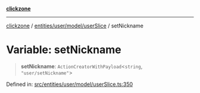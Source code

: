 [**clickzone**](../../../../../README.md)

***

[clickzone](../../../../../README.md) / [entities/user/model/userSlice](../README.md) / setNickname

# Variable: setNickname

> **setNickname**: `ActionCreatorWithPayload`\<`string`, `"user/setNickname"`\>

Defined in: [src/entities/user/model/userSlice.ts:350](https://github.com/MaximBri/ClickZone/blob/20f3f0d061a7c50a96ed5bba64acbc325a456072/client/src/entities/user/model/userSlice.ts#L350)
